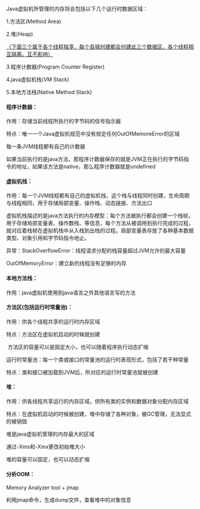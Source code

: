  Java虚拟机所管理的内存将会包括以下几个运行时数据区域：

1.方法区(Method Area)

2.堆(Heap)

<u>（下面三个属于各个线程独享，每个县城创建都会创建此三个数据区，各个线程相互隔离、互不影响）</u>

3.程序计数器(Program Counter Register)

4.java虚拟机栈(VM Stack)

5.本地方法栈(Native Method Stack)

#### 程序计数器：

作用：存储当前线程所执行的字节码的信号指示器

特点：唯一一个Java虚拟机规范中没有规定任何OutOfMemoreError的区域

每一条JVM线程都有自己的计数器

如果当前执行的是java方法，那程序计数器保存的就是JVM正在执行的字节码指令的地址，如果该方法是native，那么程序计数器就是undefined

#### 虚拟机栈：

作用：每一个JVM线程都有自己的虚拟机栈，这个栈与线程同时创建，生命周期与线程相同，用于存储局部变量、操作栈、动态链接、方法出口

虚拟机栈描述的是java方法执行的内存模型：每个方法被执行都会创建一个栈帧，用于存储局部变量表、操作数栈、等信息，每个方法从被调用到执行完成的过程，就对应着栈帧在虚拟机栈中从入栈到出栈的过程。局部变量表存放了各种基本数据类型、对象引用和字节码指令地止。

异常：StackOverflowError：线程请求分配的栈容量超过JVM允许的最大容量

OutOfMemoryError：建立新的线程没有足够的内存

#### 本地方法栈：

作用：java虚拟机使用到java语言之外其他语言写的方法

#### 方法区(包括运行时常量池)：

作用：供各个线程共享的运行时内存区域

特点：方法区在虚拟机启动的时候就创建

​    方法区的容量可以是固定大小，也可以随着程序执行动态扩缩

运行时常量池：每一个类或接口的常量池的运行时表现形式，包括了若干种常量

特点：类和接口被加载到JVM后，所对应的运行时常量池就被创建

#### 堆：

作用：供各线程共享运行的内存区域，供所有类的实例和数据对象分配内存区域

特点：在虚拟机启动的时候被创建，堆中存储了各种对象，被GC管理，无法显式的被销毁

堆是java虚拟机管理的内存最大的区域

通过-Xms和-Xmx更改初始堆大小

堆的容量可以固定，也可以动态扩缩

#### 分析OOM：

Memory Analyzer tool + jmap

利用jmap命令，生成dump文件，查看堆中的对象信息